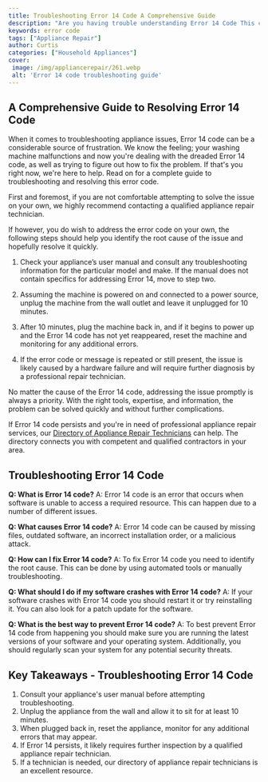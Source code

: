 ```yaml
---
title: Troubleshooting Error 14 Code A Comprehensive Guide
description: "Are you having trouble understanding Error 14 Code This comprehensive guide will break it down and help you troubleshoot it Learn how to get your system back up and running in no time"
keywords: error code
tags: ["Appliance Repair"]
author: Curtis
categories: ["Household Appliances"]
cover: 
 image: /img/appliancerepair/261.webp
 alt: 'Error 14 code troubleshooting guide'
---
```

## A Comprehensive Guide to Resolving Error 14 Code
When it comes to troubleshooting appliance issues, Error 14 code can be a considerable source of frustration. We know the feeling; your washing machine malfunctions and now you're dealing with the dreaded Error 14 code, as well as trying to figure out how to fix the problem. If that's you right now, we're here to help. Read on for a complete guide to troubleshooting and resolving this error code.

First and foremost, if you are not comfortable attempting to solve the issue on your own, we highly recommend contacting a qualified appliance repair technician.

If however, you do wish to address the error code on your own, the following steps should help you identify the root cause of the issue and hopefully resolve it quickly.

1. Check your appliance’s user manual and consult any troubleshooting information for the particular model and make. If the manual does not contain specifics for addressing Error 14, move to step two.

2. Assuming the machine is powered on and connected to a power source, unplug the machine from the wall outlet and leave it unplugged for 10 minutes.

3. After 10 minutes, plug the machine back in, and if it begins to power up and the Error 14 code has not yet reappeared, reset the machine and monitoring for any additional errors.

4. If the error code or message is repeated or still present, the issue is likely caused by a hardware failure and will require further diagnosis by a professional repair technician.

No matter the cause of the Error 14 code, addressing the issue promptly is always a priority. With the right tools, expertise, and information, the problem can be solved quickly and without further complications. 

If Error 14 code persists and you're in need of professional appliance repair services, our [Directory of Appliance Repair Technicians](./pages/appliance-repair-technicians) can help. The directory connects you with competent and qualified contractors in your area.

## Troubleshooting Error 14 Code

**Q: What is Error 14 code?**
A: Error 14 code is an error that occurs when software is unable to access a required resource. This can happen due to a number of different issues.

**Q: What causes Error 14 code?**
A: Error 14 code can be caused by missing files, outdated software, an incorrect installation order, or a malicious attack.

**Q: How can I fix Error 14 code?**
A: To fix Error 14 code you need to identify the root cause. This can be done by using automated tools or manually troubleshooting. 

**Q: What should I do if my software crashes with Error 14 code?**
A: If your software crashes with Error 14 code you should restart it or try reinstalling it. You can also look for a patch update for the software. 

**Q: What is the best way to prevent Error 14 code?**
A: To best prevent Error 14 code from happening you should make sure you are running the latest versions of your software and your operating system. Additionally, you should regularly scan your system for any potential security threats.

## Key Takeaways - Troubleshooting Error 14 Code 
1. Consult your appliance's user manual before attempting troubleshooting. 
2. Unplug the appliance from the wall and allow it to sit for at least 10 minutes.
3. When plugged back in, reset the appliance, monitor for any additional errors that may appear.
4. If Error 14 persists, it likely requires further inspection by a qualified appliance repair technician. 
5. If a technician is needed, our directory of appliance repair technicians is an excellent resource.
